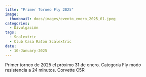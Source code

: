 ```yaml
---
title: "Primer Torneo Fly 2025"
image: 
  thumbnail: docs/images/evento_enero_2025_01.jpeg
categories:
  - Divulgación
tags:
  - Scalextric
  - Club Casa Raton Scalextric
date:
  - 10-January-2025
---
```




Primer torneo de 2025 el próximo 31 de enero. Categoría Fly modo resistencia a 24 minutos. Corvette C5R
